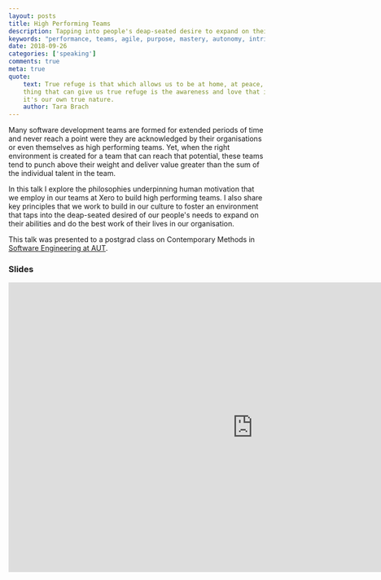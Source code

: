 ```yaml
---
layout: posts
title: High Performing Teams
description: Tapping into people's deap-seated desire to expand on their abilities and live a life of purpose
keywords: "performance, teams, agile, purpose, mastery, autonomy, intrinsic motivation, sawyer effect"
date: 2018-09-26
categories: ['speaking']
comments: true
meta: true
quote:
    text: True refuge is that which allows us to be at home, at peace, to discover true happiness. The only 
    thing that can give us true refuge is the awareness and love that is intrinsic to who we are. Ultimately, 
    it's our own true nature.
    author: Tara Brach
---
```


Many software development teams are formed for extended periods of time and never reach a point were they
are acknowledged by their organisations or even themselves as high performing teams. Yet, when the right
environment is created for a team that can reach that potential, these teams tend to punch above their weight
and deliver value greater than the sum of the individual talent in the team.

In this talk I explore the philosophies underpinning human motivation that we employ in our teams at Xero 
to build high performing teams. I also share key principles that we work to build in our culture to foster
an environment that taps into the deap-seated desired of our people's needs to expand on their abilities
and do the best work of their lives in our organisation.

This talk was presented to a postgrad class on Contemporary Methods in [Software Engineering at AUT][1].

### Slides
<iframe src="https://docs.google.com/presentation/d/e/2PACX-1vTI93DlsdFn5YVpIUdlNRpU2trXOUEXmaZgbl68Ql07FFm6TDePKORZnKLTGOoVK7x7Zivubb9no3wT/embed?start=false&loop=false&delayms=3000" frameborder="0" width="960" height="569" allowfullscreen="true" mozallowfullscreen="true" webkitallowfullscreen="true"></iframe>

[1]: https://www.aut.ac.nz/study/study-options/engineering-computer-and-mathematical-sciences/courses/bachelor-of-engineering-honours/software-engineering-major
